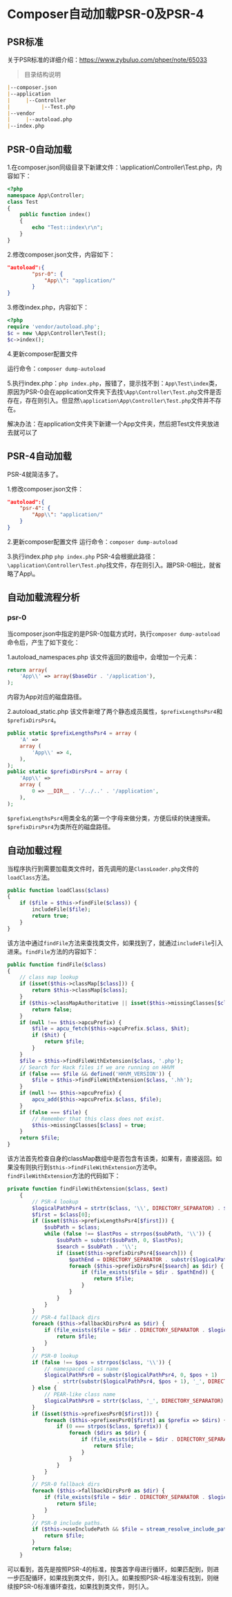 # Composer自动加载PSR-0及PSR-4

## PSR标准

关于PSR标准的详细介绍：<https://www.zybuluo.com/phper/note/65033>

> 目录结构说明
>
```md
|--composer.json
|--application
|     |--Controller
|          |--Test.php
|--vendor
|     |--autoload.php 
|--index.php
```

## PSR-0自动加载

1.在composer.json同级目录下新建文件：\application\Controller\Test.php，内容如下：

```php
<?php
namespace App\Controller;
class Test
{
    public function index()
    {
        echo "Test::index\r\n";
    }
}
```

2.修改composer.json文件，内容如下：
```json
"autoload":{
        "psr-0": {
            "App\\": "application/"
        }
}
```

3.修改index.php，内容如下：

```php
<?php
require 'vendor/autoload.php';
$c = new \App\Controller\Test();
$c->index();
```

4.更新composer配置文件


运行命令：`composer dump-autoload`

5.执行index.php：`php index.php`，报错了，提示找不到：`App\Test\index`类，原因为PSR-0会在application文件夹下去找`\App\Controller\Test.php`文件是否存在，存在则引入。但显然`\application\App\Controller\Test.php`文件并不存在。

解决办法：在application文件夹下新建一个App文件夹，然后把Test文件夹放进去就可以了


## PSR-4自动加载

PSR-4就简洁多了。

1.修改composer.json文件：

```json
"autoload":{
    "psr-4": {
        "App\\": "application/"
    }
}
```

2.更新composer配置文件
运行命令：`composer dump-autoload`

3.执行index.php `php index.php`
PSR-4会根据此路径：`\application\Controller\Test.php`找文件，存在则引入。跟PSR-0相比，就省略了App\。

## 自动加载流程分析

### psr-0

当composer.json中指定的是PSR-0加载方式时，执行`composer dump-autoload`命令后，产生了如下变化：

1.autoload_namespaces.php
该文件返回的数组中，会增加一个元素：

```php
return array(
    'App\\' => array($baseDir . '/application'),
);
```

内容为App对应的磁盘路径。

2.autoload_static.php
该文件新增了两个静态成员属性，`$prefixLengthsPsr4`和`$prefixDirsPsr4`。

```php
public static $prefixLengthsPsr4 = array (
    'A' => 
    array (
        'App\\' => 4,
    ),
);
public static $prefixDirsPsr4 = array (
    'App\\' => 
    array (
        0 => __DIR__ . '/../..' . '/application',
    ),
);
```

`$prefixLengthsPsr4`用类全名的第一个字母来做分类，方便后续的快速搜索。
`$prefixDirsPsr4`为类所在的磁盘路径。

## 自动加载过程

当程序执行到需要加载类文件时，首先调用的是`ClassLoader.php`文件的`loadClass`方法。

```php
public function loadClass($class)
{
    if ($file = $this->findFile($class)) {
        includeFile($file);
        return true;
    }
}
```

该方法中通过`findFile`方法来查找类文件，如果找到了，就通过`includeFile`引入进来。`findFile`方法的内容如下：

```php
public function findFile($class)
{
    // class map lookup
    if (isset($this->classMap[$class])) {
        return $this->classMap[$class];
    }
    if ($this->classMapAuthoritative || isset($this->missingClasses[$class])) {
        return false;
    }
    if (null !== $this->apcuPrefix) {
        $file = apcu_fetch($this->apcuPrefix.$class, $hit);
        if ($hit) {
            return $file;
        }
    }
    $file = $this->findFileWithExtension($class, '.php');
    // Search for Hack files if we are running on HHVM
    if (false === $file && defined('HHVM_VERSION')) {
        $file = $this->findFileWithExtension($class, '.hh');
    }
    if (null !== $this->apcuPrefix) {
        apcu_add($this->apcuPrefix.$class, $file);
    }
    if (false === $file) {
        // Remember that this class does not exist.
        $this->missingClasses[$class] = true;
    }
    return $file;
}
```

该方法首先检查自身的classMap数组中是否包含有该类，如果有，直接返回。如果没有则执行到`$this->findFileWithExtension`方法中。
`findFileWithExtension`方法的代码如下：

```php
private function findFileWithExtension($class, $ext)
    {
        // PSR-4 lookup
        $logicalPathPsr4 = strtr($class, '\\', DIRECTORY_SEPARATOR) . $ext;
        $first = $class[0];
        if (isset($this->prefixLengthsPsr4[$first])) {
            $subPath = $class;
            while (false !== $lastPos = strrpos($subPath, '\\')) {
                $subPath = substr($subPath, 0, $lastPos);
                $search = $subPath . '\\';
                if (isset($this->prefixDirsPsr4[$search])) {
                    $pathEnd = DIRECTORY_SEPARATOR . substr($logicalPathPsr4, $lastPos + 1);
                    foreach ($this->prefixDirsPsr4[$search] as $dir) {
                        if (file_exists($file = $dir . $pathEnd)) {
                            return $file;
                        }
                    }
                }
            }
        }
        // PSR-4 fallback dirs
        foreach ($this->fallbackDirsPsr4 as $dir) {
            if (file_exists($file = $dir . DIRECTORY_SEPARATOR . $logicalPathPsr4)) {
                return $file;
            }
        }
        // PSR-0 lookup
        if (false !== $pos = strrpos($class, '\\')) {
            // namespaced class name
            $logicalPathPsr0 = substr($logicalPathPsr4, 0, $pos + 1)
                . strtr(substr($logicalPathPsr4, $pos + 1), '_', DIRECTORY_SEPARATOR);
        } else {
            // PEAR-like class name
            $logicalPathPsr0 = strtr($class, '_', DIRECTORY_SEPARATOR) . $ext;
        }
        if (isset($this->prefixesPsr0[$first])) {
            foreach ($this->prefixesPsr0[$first] as $prefix => $dirs) {
                if (0 === strpos($class, $prefix)) {
                    foreach ($dirs as $dir) {
                        if (file_exists($file = $dir . DIRECTORY_SEPARATOR . $logicalPathPsr0)) {
                            return $file;
                        }
                    }
                }
            }
        }
        // PSR-0 fallback dirs
        foreach ($this->fallbackDirsPsr0 as $dir) {
            if (file_exists($file = $dir . DIRECTORY_SEPARATOR . $logicalPathPsr0)) {
                return $file;
            }
        }
        // PSR-0 include paths.
        if ($this->useIncludePath && $file = stream_resolve_include_path($logicalPathPsr0)) {
            return $file;
        }
        return false;
    }
```

可以看到，首先是按照PSR-4的标准，按类首字母进行循环，如果匹配到，则进一步匹配循环，如果找到类文件，则引入。如果按照PSR-4标准没有找到，则继续按PSR-0标准循环查找，如果找到类文件，则引入。